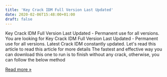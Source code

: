 ```yaml
---
title: 'Key Crack IDM Full Version Last Updated'
date: 2020-02-06T15:48:00+01:00
draft: false
---
```


Key Crack IDM Full Version Last Updated - Permanent use for all versions. You are looking for Key Crack IDM Full Version Last Updated - Permanent use for all versions. Latest Crack IDM constantly updated. Let's read this article to read this article for more details The fastest and effective way you can download this one to run is to finish without any crack, otherwise, you can follow the below method

[Read more »](https://24hsoftwarepc.blogspot.com/2020/02/key-crack-idm-full-version-last-updated.html#more)